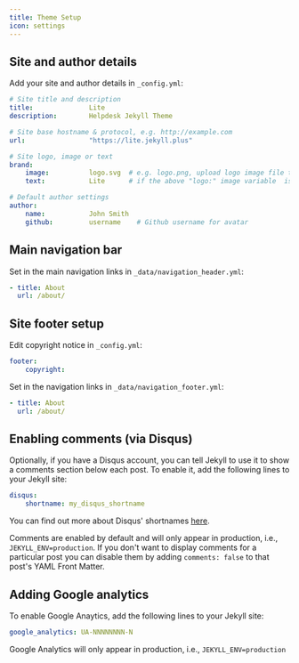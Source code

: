 ```yaml
---
title: Theme Setup
icon: settings
---
```


## Site and author details

Add your site and author details in `_config.yml`:
```yaml
# Site title and description
title:              Lite
description:        Helpdesk Jekyll Theme

# Site base hostname & protocol, e.g. http://example.com
url:                "https://lite.jekyll.plus"

# Site logo, image or text
brand:
    image:          logo.svg  # e.g. logo.png, upload logo image file to /assets/img/ folder
    text:           Lite      # if the above "logo:" image variable  is not set, this text logo is displayed instead

# Default author settings
author:
    name:           John Smith
    github:         username    # Github username for avatar
```

## Main navigation bar
Set in the main navigation links in `_data/navigation_header.yml`:
```yaml
- title: About
  url: /about/
```

## Site footer setup

Edit copyright notice in `_config.yml`:
```yaml
footer:
    copyright:
```

Set in the navigation links in `_data/navigation_footer.yml`:
```yaml
- title: About
  url: /about/
```

## Enabling comments (via Disqus)

Optionally, if you have a Disqus account, you can tell Jekyll to use it to show a comments section below each post. To enable it, add the following lines to your Jekyll site:

```yaml
disqus:
    shortname: my_disqus_shortname
```

You can find out more about Disqus' shortnames [here](https://help.disqus.com/customer/portal/articles/466208).

Comments are enabled by default and will only appear in production, i.e., `JEKYLL_ENV=production`. If you don't want to display comments for a particular post you can disable them by adding `comments: false` to that post's YAML Front Matter.

## Adding Google analytics

To enable Google Anaytics, add the following lines to your Jekyll site:

```yaml
google_analytics: UA-NNNNNNNN-N
```

Google Analytics will only appear in production, i.e., `JEKYLL_ENV=production`
